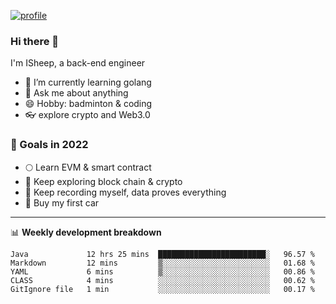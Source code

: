 [![profile](http://img.codelin.xyz/hello-im-isheep.svg)](https://www.calligrapher.ai/)

### Hi there 🐏

I'm ISheep, a back-end engineer

- 🔭 I’m currently learning golang
- 💬 Ask me about anything
- 😄 Hobby: badminton & coding
- 👓 explore crypto and Web3.0

### 🚀 Goals in 2022
+ 🌕 Learn EVM & smart contract
+ 🤔 Keep exploring block chain & crypto
+ 🐏 Keep recording myself, data proves everything
+ 🚗 Buy my first car

-------

📊 **Weekly development breakdown**
<!--START_SECTION:waka-->
```text
Java             12 hrs 25 mins  ████████████████████████░   96.57 % 
Markdown         12 mins         ▒░░░░░░░░░░░░░░░░░░░░░░░░   01.68 % 
YAML             6 mins          ▒░░░░░░░░░░░░░░░░░░░░░░░░   00.86 % 
CLASS            4 mins          ░░░░░░░░░░░░░░░░░░░░░░░░░   00.62 % 
GitIgnore file   1 min           ░░░░░░░░░░░░░░░░░░░░░░░░░   00.17 % 
```
<!--END_SECTION:waka-->

